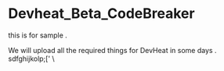 # Devheat_Beta_CodeBreaker
 this is for sample .
 
 We will upload all the required things for DevHeat in some days .
sdfghijkolp;['
\
